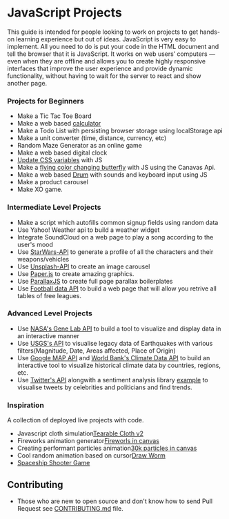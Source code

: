 # JavaScript Projects
This guide is intended for people looking to work on projects to get hands-on learning experience but out of ideas.
JavaScript is very easy to implement. All you need to do is put your code in the HTML document and tell the browser that it is JavaScript.
It works on web users’ computers — even when they are offline and allows you to create highly responsive interfaces that improve the user experience and provide dynamic functionality, without having to wait for the server to react and show another page.

### Projects for Beginners

* Make a Tic Tac Toe Board
* Make a web based [calculator](https://github.com/Cybros/JavaScriptProjects/tree/master/calculator)
* Make a Todo List with persisting browser storage using localStorage api
* Make a unit converter (time, distance, currency, etc)
* Random Maze Generator as an online game
* Make a web based digital clock
* [Update CSS variables](https://github.com/Cybros/JavaScriptProjects/tree/master/change-css-with-js) with JS
* Make a [flying color changing butterfly](https://github.com/Cybros/JavaScriptProjects/tree/master/Butterfly_) with JS using the Canavas Api.
* Make a web based [Drum](https://github.com/Cybros/JavaScriptProjects/tree/master/drums) with sounds and keyboard input using JS
* Make a product carousel
* Make XO game.
### Intermediate Level Projects

* Make a script which autofills common signup fields using random data
* Use Yahoo! Weather api to build a weather widget
* Integrate SoundCloud on a web page to play a song according to the user's mood
* Use [StarWars-API](https://swapi.co/) to generate a profile of all the characters and their weapons/vehicles
* Use [Unsplash-API](https://source.unsplash.com/) to create an image carousel
* Use [Paper.js](http://paperjs.org/showcase) to create amazing graphics.
* Use [ParallaxJS](http://matthew.wagerfield.com/parallax/) to create full page parallax boilerplates
* Use [Football data API](https://www.football-data.org/index) to build a web page that will allow you retrive all tables of free leagues.  

### Advanced Level Projects

* Use [NASA's Gene Lab API](https://api.nasa.gov/api.html#genelab) to build a tool to visualize and display data in an interactive manner
* Use [USGS's API](https://earthquake.usgs.gov/fdsnws/event/1/) to visualise legacy data of Earthquakes with various filters(Magnitude, Date, Areas affected, Place of Origin)
* Use [Google MAP API](https://developers.google.com/maps/) and [World Bank's Climate Data API](https://datahelpdesk.worldbank.org/knowledgebase/articles/902061-climate-data-api) to build an interactive tool to visualize historical climate data by countries, regions, etc.
* Use [Twitter's API](https://developer.twitter.com/en/docs) alongwith a sentiment analysis library [example](https://www.npmjs.com/package/sentiment) to visualise tweets by celebrities and politicians and find trends.


### Inspiration

A collection of deployed live projects with code.

* Javascript cloth simulation[Tearable Cloth v2](https://codepen.io/dissimulate/pen/KrAwx)
* Fireworks animation generator[Fireworls in canvas](https://codepen.io/jackrugile/pen/acAgx)
* Creating performant particles animation[30k particles in canvas](https://codepen.io/soulwire/pen/Ffvlo)
* Cool random animation based on cursor[Draw Worm](https://codepen.io/tholman/pen/EpfLs)
* [Spaceship Shooter Game](https://codepen.io/mecarter/pen/BnpsD)

## Contributing

* Those who are new to open source and don't know how to send Pull Request see [CONTRIBUTING.md](CONTRIBUTING.md) file.
